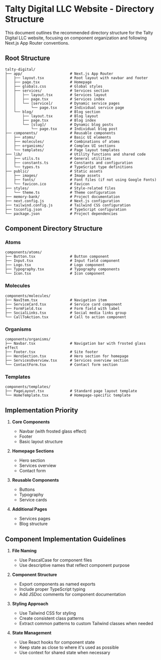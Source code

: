 # Talty Digital LLC Website - Directory Structure

This document outlines the recommended directory structure for the Talty Digital LLC website, focusing on component organization and following Next.js App Router conventions.

## Root Structure

```
talty-digital/
├── app/                      # Next.js App Router
│   ├── layout.tsx            # Root layout with navbar and footer
│   ├── page.tsx              # Homepage
│   ├── globals.css           # Global styles
│   ├── services/             # Services section
│   │   ├── layout.tsx        # Services layout
│   │   ├── page.tsx          # Services index
│   │   └── [service]/        # Dynamic service pages
│   │       └── page.tsx      # Individual service page
│   └── blog/                 # Blog section
│       ├── layout.tsx        # Blog layout
│       ├── page.tsx          # Blog index
│       └── [slug]/           # Dynamic blog posts
│           └── page.tsx      # Individual blog post
├── components/               # Reusable components
│   ├── atoms/                # Basic UI elements
│   ├── molecules/            # Combinations of atoms
│   ├── organisms/            # Complex UI sections
│   └── templates/            # Page layout templates
├── lib/                      # Utility functions and shared code
│   ├── utils.ts              # General utilities
│   ├── constants.ts          # Constants and configuration
│   └── types.ts              # TypeScript type definitions
├── public/                   # Static assets
│   ├── images/               # Image assets
│   ├── fonts/                # Font files (if not using Google Fonts)
│   └── favicon.ico           # Favicon
├── styles/                   # Style-related files
│   └── theme.ts              # Theme configuration
├── memory-bank/              # Project documentation
├── next.config.js            # Next.js configuration
├── tailwind.config.js        # Tailwind CSS configuration
├── tsconfig.json             # TypeScript configuration
└── package.json              # Project dependencies
```

## Component Directory Structure

### Atoms

```
components/atoms/
├── Button.tsx                # Button component
├── Input.tsx                 # Input field component
├── Logo.tsx                  # Logo component
├── Typography.tsx            # Typography components
└── Icon.tsx                  # Icon component
```

### Molecules

```
components/molecules/
├── NavItem.tsx               # Navigation item
├── ServiceCard.tsx           # Service card component
├── FormField.tsx             # Form field with label
├── SocialLinks.tsx           # Social media links group
└── CallToAction.tsx          # Call to action component
```

### Organisms

```
components/organisms/
├── Navbar.tsx                # Navigation bar with frosted glass effect
├── Footer.tsx                # Site footer
├── HeroSection.tsx           # Hero section for homepage
├── ServicesOverview.tsx      # Services overview section
└── ContactForm.tsx           # Contact form section
```

### Templates

```
components/templates/
├── PageLayout.tsx            # Standard page layout template
└── HomeTemplate.tsx          # Homepage-specific template
```

## Implementation Priority

1. **Core Components**
   - Navbar (with frosted glass effect)
   - Footer
   - Basic layout structure

2. **Homepage Sections**
   - Hero section
   - Services overview
   - Contact form

3. **Reusable Components**
   - Buttons
   - Typography
   - Service cards

4. **Additional Pages**
   - Services pages
   - Blog structure

## Component Implementation Guidelines

1. **File Naming**
   - Use PascalCase for component files
   - Use descriptive names that reflect component purpose

2. **Component Structure**
   - Export components as named exports
   - Include proper TypeScript typing
   - Add JSDoc comments for component documentation

3. **Styling Approach**
   - Use Tailwind CSS for styling
   - Create consistent class patterns
   - Extract common patterns to custom Tailwind classes when needed

4. **State Management**
   - Use React hooks for component state
   - Keep state as close to where it's used as possible
   - Use context for shared state when necessary